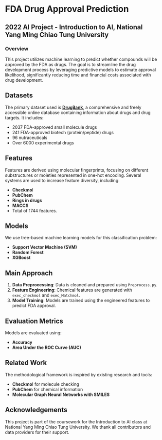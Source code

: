 # FDA Drug Approval Prediction
## 2022 AI Project - Introduction to AI, National Yang Ming Chiao Tung University

### Overview
This project utilizes machine learning to predict whether compounds will be approved by the FDA as drugs. The goal is to streamline the drug development process by leveraging predictive models to estimate approval likelihood, significantly reducing time and financial costs associated with drug development.

## Datasets
The primary dataset used is **[DrugBank](https://go.drugbank.com)**, a comprehensive and freely accessible online database containing information about drugs and drug targets. It includes:
- 2037 FDA-approved small molecule drugs
- 241 FDA-approved biotech (protein/peptide) drugs
- 96 nutraceuticals
- Over 6000 experimental drugs

## Features
Features are derived using molecular fingerprints, focusing on different substructures or moieties represented in one-hot encoding. Several systems are used to increase feature diversity, including:
- **Checkmol**
- **PubChem**
- **Rings in drugs**
- **MACCS**
- Total of 1744 features.

## Models
We use tree-based machine learning models for this classification problem:
- **Support Vector Machine (SVM)**
- **Random Forest**
- **XGBoost**

## Main Approach
1. **Data Preprocessing**: Data is cleaned and prepared using `Preprocess.py`.
2. **Feature Engineering**: Chemical features are generated with `exec_checkmol` and `exec_Matchmol`.
3. **Model Training**: Models are trained using the engineered features to predict FDA approval.

## Evaluation Metrics
Models are evaluated using:
- **Accuracy**
- **Area Under the ROC Curve (AUC)**

## Related Work
The methodological framework is inspired by existing research and tools:
- **Checkmol** for molecule checking
- **PubChem** for chemical information
- **Molecular Graph Neural Networks with SMILES**

## Acknowledgements
This project is part of the coursework for the Introduction to AI class at National Yang Ming Chiao Tung University. We thank all contributors and data providers for their support.
